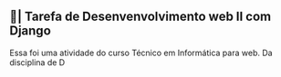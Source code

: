 ## 📑| Tarefa de Desenvenvolvimento web II com Django

  Essa foi uma atividade do curso Técnico em Informática para web. Da disciplina de D
 
